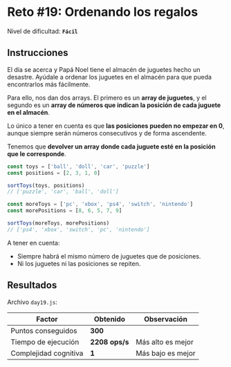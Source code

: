 # Reto #19: Ordenando los regalos

Nivel de dificultad: **`Fácil`**

## Instrucciones

El día se acerca y Papá Noel tiene el almacén de juguetes hecho un desastre. Ayúdale a ordenar los juguetes en el almacén para que pueda encontrarlos más fácilmente.

Para ello, nos dan dos arrays. El primero es un **array de juguetes**, y el segundo es un **array de números que indican la posición de cada juguete en el almacén**.

Lo único a tener en cuenta es que **las posiciones pueden no empezar en 0**, aunque siempre serán números consecutivos y de forma ascendente.

Tenemos que **devolver un array donde cada juguete esté en la posición que le corresponde**.

``` javascript
const toys = ['ball', 'doll', 'car', 'puzzle']
const positions = [2, 3, 1, 0]

sortToys(toys, positions)
// ['puzzle', 'car', 'ball', 'doll']

const moreToys = ['pc', 'xbox', 'ps4', 'switch', 'nintendo']
const morePositions = [8, 6, 5, 7, 9]

sortToys(moreToys, morePositions)
// ['ps4', 'xbox', 'switch', 'pc', 'nintendo']
```

A tener en cuenta:

* Siempre habrá el mismo número de juguetes que de posiciones.
* Ni los juguetes ni las posiciones se repiten.

## Resultados

Archivo `day19.js`:

| Factor | Obtenido | Observación |
| ------ | ------ | ------ |
| Puntos conseguidos | **300** |  |
| Tiempo de ejecución | **2208 ops/s** | Más alto es mejor
| Complejidad cognitiva | **1** | Más bajo es mejor
